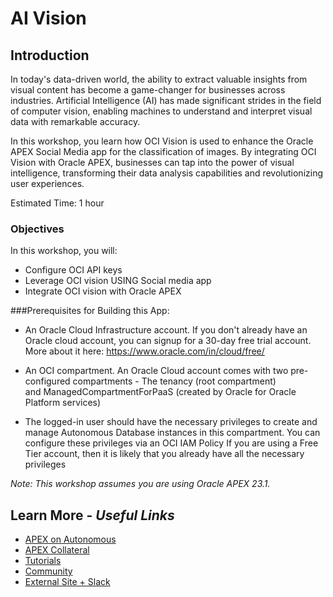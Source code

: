 # AI Vision

## Introduction

In today's data-driven world, the ability to extract valuable insights from visual content has become a game-changer for businesses across industries. Artificial Intelligence (AI) has made significant strides in the field of computer vision, enabling machines to understand and interpret visual data with remarkable accuracy.

In this workshop, you learn how OCI Vision is used to enhance the Oracle APEX Social Media app for the classification of images. By integrating OCI Vision with Oracle APEX, businesses can tap into the power of visual intelligence, transforming their data analysis capabilities and revolutionizing user experiences.

Estimated Time: 1 hour

### Objectives
In this workshop, you will:
- Configure OCI API keys
- Leverage OCI vision USING Social media app
- Integrate OCI vision with Oracle APEX

###Prerequisites for Building this App:

- An Oracle Cloud Infrastructure account. If you don't already have an Oracle cloud account, you can signup for a 30-day free trial account. More about it here: https://www.oracle.com/in/cloud/free/

- An OCI compartment. An Oracle Cloud account comes with two pre-configured compartments - The tenancy (root compartment) and ManagedCompartmentForPaaS (created by Oracle for Oracle Platform services)

- The logged-in user should have the necessary privileges to create and manage Autonomous Database instances in this compartment. You can configure these privileges via an OCI IAM Policy
If you are using a Free Tier account, then it is likely that you already have all the necessary privileges


*Note: This workshop assumes you are using Oracle APEX 23.1.*

## Learn More - *Useful Links*

- [APEX on Autonomous](https://apex.oracle.com/autonomous)
- [APEX Collateral](https://www.oracle.com/database/technologies/appdev/apex/collateral.html)
- [Tutorials](https://apex.oracle.com/en/learn/tutorials)
- [Community](https://apex.oracle.com/community)
- [External Site + Slack](http://apex.world)
